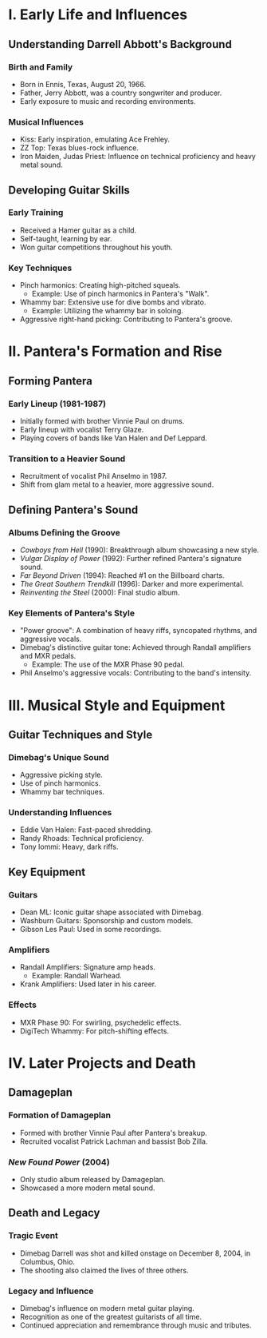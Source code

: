 # I. Early Life and Influences

## Understanding Darrell Abbott's Background

### Birth and Family

*   Born in Ennis, Texas, August 20, 1966.
*   Father, Jerry Abbott, was a country songwriter and producer.
*   Early exposure to music and recording environments.

### Musical Influences

*   Kiss: Early inspiration, emulating Ace Frehley.
*   ZZ Top: Texas blues-rock influence.
*   Iron Maiden, Judas Priest: Influence on technical proficiency and heavy metal sound.

## Developing Guitar Skills

### Early Training

*   Received a Hamer guitar as a child.
*   Self-taught, learning by ear.
*   Won guitar competitions throughout his youth.

### Key Techniques

*   Pinch harmonics: Creating high-pitched squeals.
    *   Example: Use of pinch harmonics in Pantera's "Walk".
*   Whammy bar: Extensive use for dive bombs and vibrato.
    *   Example: Utilizing the whammy bar in soloing.
*   Aggressive right-hand picking: Contributing to Pantera's groove.

# II. Pantera's Formation and Rise

## Forming Pantera

### Early Lineup (1981-1987)

*   Initially formed with brother Vinnie Paul on drums.
*   Early lineup with vocalist Terry Glaze.
*   Playing covers of bands like Van Halen and Def Leppard.

### Transition to a Heavier Sound

*   Recruitment of vocalist Phil Anselmo in 1987.
*   Shift from glam metal to a heavier, more aggressive sound.

## Defining Pantera's Sound

### Albums Defining the Groove

*   *Cowboys from Hell* (1990): Breakthrough album showcasing a new style.
*   *Vulgar Display of Power* (1992): Further refined Pantera's signature sound.
*   *Far Beyond Driven* (1994): Reached #1 on the Billboard charts.
*   *The Great Southern Trendkill* (1996): Darker and more experimental.
*   *Reinventing the Steel* (2000): Final studio album.

### Key Elements of Pantera's Style

*   "Power groove": A combination of heavy riffs, syncopated rhythms, and aggressive vocals.
*   Dimebag's distinctive guitar tone: Achieved through Randall amplifiers and MXR pedals.
    *   Example: The use of the MXR Phase 90 pedal.
*   Phil Anselmo's aggressive vocals: Contributing to the band's intensity.

# III. Musical Style and Equipment

## Guitar Techniques and Style

### Dimebag's Unique Sound

*   Aggressive picking style.
*   Use of pinch harmonics.
*   Whammy bar techniques.

### Understanding Influences

*   Eddie Van Halen: Fast-paced shredding.
*   Randy Rhoads: Technical proficiency.
*   Tony Iommi: Heavy, dark riffs.

## Key Equipment

### Guitars

*   Dean ML: Iconic guitar shape associated with Dimebag.
*   Washburn Guitars: Sponsorship and custom models.
*   Gibson Les Paul: Used in some recordings.

### Amplifiers

*   Randall Amplifiers: Signature amp heads.
    *   Example: Randall Warhead.
*   Krank Amplifiers: Used later in his career.

### Effects

*   MXR Phase 90: For swirling, psychedelic effects.
*   DigiTech Whammy: For pitch-shifting effects.

# IV. Later Projects and Death

## Damageplan

### Formation of Damageplan

*   Formed with brother Vinnie Paul after Pantera's breakup.
*   Recruited vocalist Patrick Lachman and bassist Bob Zilla.

### *New Found Power* (2004)

*   Only studio album released by Damageplan.
*   Showcased a more modern metal sound.

## Death and Legacy

### Tragic Event

*   Dimebag Darrell was shot and killed onstage on December 8, 2004, in Columbus, Ohio.
*   The shooting also claimed the lives of three others.

### Legacy and Influence

*   Dimebag's influence on modern metal guitar playing.
*   Recognition as one of the greatest guitarists of all time.
*   Continued appreciation and remembrance through music and tributes.
